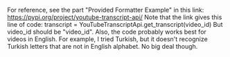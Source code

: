 For reference, see the part "Provided Formatter Example" in this link: https://pypi.org/project/youtube-transcript-api/
Note that the link gives this line of code: transcript = YouTubeTranscriptApi.get_transcript(video_id)
But video_id should be "video_id".
Also, the code probably works best for videos in English. 
For example, I tried Turkish, but it doesn't recognize Turkish letters that are not in English alphabet.
No big deal though.
